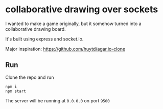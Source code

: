 # collaborative drawing over sockets

I wanted to make a game originally, but it somehow turned into a collaborative
drawing board.

It's built using express and socket.io.

Major inspiration: https://github.com/huytd/agar.io-clone

## Run

Clone the repo and run

```
npm i
npm start
```

The server will be running at `0.0.0.0` on port `9500`

